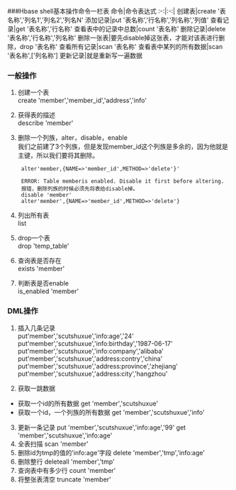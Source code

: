 
###Hbase shell基本操作命令一栏表
命令|命令表达式
:-:|:-:|
创建表|create '表名称','列名1','列名2','列名N'
添加记录|put '表名称','行名称','列名称','列值'
查看记录|get '表名称','行名称'
查看表中的记录中总数|count '表名称'
删除记录|delete '表名称','行名称','列名称'
删除一张表|要先disable掉这张表，才能对该表进行删除，drop '表名称'
查看所有记录|scan '表名称'
查看表中某列的所有数据|scan '表名称',['列名称']
更新记录|就是重新写一遍数据

### 一般操作
1. 创建一个表  
        create 'member','member_id','address','info'

2. 获得表的描述  
        describe 'member'

3. 删除一个列族，alter，disable，enable  
我们之前建了3个列族，但是发现member_id这个列族是多余的，因为他就是主键，所以我们要将其删除。   

        alter'member,{NAME=>'member_id',METHOD=>'delete'}'

        ERROR: Table memberis enabled. Disable it first before altering.
        报错，删除列族的时候必须先将表给disable掉。
        disable 'member'
        alter'member',{NAME=>'member_id',METHOD=>'delete'}

4. 列出所有表  
        list

5. drop一个表  
        drop 'temp_table'

6. 查询表是否存在  
        exists 'member'

7. 判断表是否enable  
        is_enabled 'member'

### DML操作

1. 插入几条记录  
        put'member','scutshuxue','info:age','24'
        put'member','scutshuxue','info:birthday','1987-06-17'
        put'member','scutshuxue','info:company','alibaba'
        put'member','scutshuxue','address:contry','china'
        put'member','scutshuxue','address:province','zhejiang'
        put'member','scutshuxue','address:city','hangzhou'

2. 获取一跳数据  
  +  获取一个id的所有数据
          get 'member','scutshuxue'
  + 获取一个id，一个列族的所有数据
          get 'member','scutshuxue','info'
3. 更新一条记录
        put 'member','scutshuxue','info:age','99'
        get 'member','scutshuxue','info:age'
4. 全表扫描
        scan 'member'
5. 删除id为tmp的值的'info:age'字段
        delete 'member','tmp','info:age'
6. 删除整行
        deleteall 'member','tmp'
7. 查询表中有多少行
        count 'member'
8. 将整张表清空
        truncate 'member'
